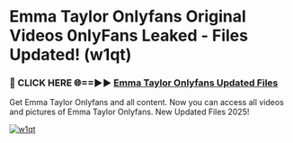 # Emma Taylor Onlyfans Original Videos 0nlyFans Leaked - Files Updated! (w1qt)

<h3>🔴 CLICK HERE 🌐==►► <a href="https://tinyurl.com/ehrbuxhb" rel="nofollow">Emma Taylor Onlyfans Updated Files</a></h3>

Get Emma Taylor Onlyfans and all content. Now you can access all videos and pictures of Emma Taylor Onlyfans. New Updated Files 2025!

[![w1qt](https://i.imgur.com/lVYEuWS.gif)](https://tinyurl.com/ehrbuxhb)
